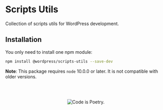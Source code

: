 # Scripts Utils

Collection of scripts utils for WordPress development.

## Installation

You only need to install one npm module:

```bash
npm install @wordpress/scripts-utils --save-dev
```

**Note**: This package requires `node` 10.0.0 or later. It is not compatible with older versions.

<br/><br/><p align="center"><img src="https://s.w.org/style/images/codeispoetry.png?1" alt="Code is Poetry." /></p>
